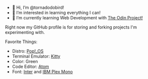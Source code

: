 - 👋 Hi, I’m @tornadodobird!
- 👀 I’m interested in learning everything I can!
- 🌱 I’m currently learning Web Development with [The Odin Project!](https://theodinproject.com)

Right now my GitHub profile is for storing and forking projects I'm experimenting with.

Favorite Things:

- Distro: [Pop!_OS](https://pop.system76.com)
- Terminal Emulator: [Kitty](https://github.com/kovidgoyal/kitty)
- Color: Green
- Code Editor: [Atom](https://atom.io)
- Font: [Inter](https://rsms.em/inter) and [IBM Plex Mono](https://ibm.com/plex)
